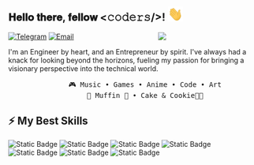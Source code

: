 <h2> 𝐇𝐞𝐥𝐥𝐨 𝐭𝐡𝐞𝐫𝐞, 𝐟𝐞𝐥𝐥𝐨𝐰 <𝚌𝚘𝚍𝚎𝚛𝚜/>! <img src="https://raw.githubusercontent.com/ABSphreak/ABSphreak/master/gifs/Hi.gif" width="30px"></h2>

<img align='right' src='https://user-images.githubusercontent.com/5713670/87202985-820dcb80-c2b6-11ea-9f56-7ec461c497c3.gif' width='200"'>

[![Telegram](https://img.shields.io/badge/@imikao-2CA5E0?logo=telegram&logoColor=white&style=for-the-badge&link=https://t.me/imikao/)](https://t.me/imikao)
[![Email](https://img.shields.io/badge/me@ikao.dev-D14836?style=for-the-badge&logo=gmail&logoColor=white&link=mailto:me@ikao.dev)](mailto:me@ikao.dev)

I'm an Engineer by heart, and an Entrepreneur by spirit. I've always had a knack for looking beyond the horizons, fueling my passion for bringing a visionary perspective into the technical world.

<div align="center">
  <pre>
      🎮 Music • Games • Anime • Code • Art
      🐾 Muffin 🐰 • Cake & Cookie🐤🐥
</pre>
</div>


## ⚡ My Best Skills
![Static Badge](https://img.shields.io/badge/C%23-239120?style=for-the-badge&logo=c-sharp&logoColor=white) ![Static Badge](https://img.shields.io/badge/.NET-5C2D91?style=for-the-badge&logo=.net&logoColor=white) ![Static Badge](https://img.shields.io/badge/Unity-100000?style=for-the-badge&logo=unity&logoColor=white) ![Static Badge](https://img.shields.io/badge/JavaScript-F7DF1E?style=for-the-badge&logo=javascript&logoColor=black) ![Static Badge](https://img.shields.io/badge/TypeScript-007ACC?style=for-the-badge&logo=typescript&logoColor=white) ![Static Badge](https://img.shields.io/badge/PostgreSQL-316192?style=for-the-badge&logo=postgresql&logoColor=white) ![Static Badge](https://camo.githubusercontent.com/a50ae92ae073c2d49ad15163ad138b5f7b68107b0f32176c9c3aaa325eec1fa3/68747470733a2f2f696d672e736869656c64732e696f2f7374617469632f76313f7374796c653d666f722d7468652d6261646765266d6573736167653d436c69636b486f75736526636f6c6f723d323232323232266c6f676f3d436c69636b486f757365266c6f676f436f6c6f723d464643433031266c6162656c3d)
